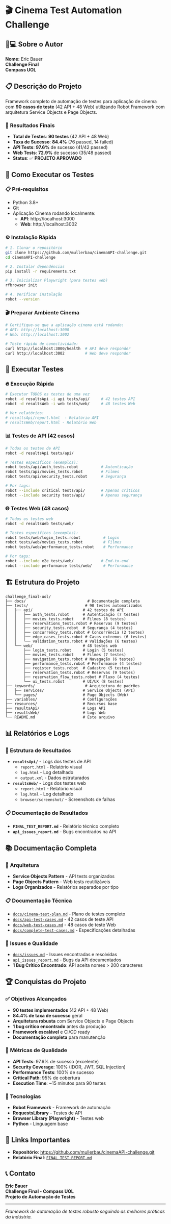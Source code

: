# 🎬 Cinema Test Automation Challenge

## 👨💻 Sobre o Autor
**Nome:** Eric Bauer  
**Challenge Final**  
**Compass UOL**  

## 📋 Descrição do Projeto
Framework completo de automação de testes para aplicação de cinema com **90 casos de teste** (42 API + 48 Web) utilizando Robot Framework com arquitetura Service Objects e Page Objects.

### 🎯 **Resultados Finais**
- **Total de Testes**: **90 testes** (42 API + 48 Web)
- **Taxa de Sucesso**: **84.4%** (76 passed, 14 failed)
- **API Tests**: **97.6%** de sucesso (41/42 passed)
- **Web Tests**: **72.9%** de sucesso (35/48 passed)
- **Status**: ✅ **PROJETO APROVADO**

## 🚀 Como Executar os Testes

### **📋 Pré-requisitos**
- Python 3.8+
- Git
- Aplicação Cinema rodando localmente:
  - **API**: http://localhost:3000
  - **Web**: http://localhost:3002

### **⚙️ Instalação Rápida**
```bash
# 1. Clonar o repositório
git clone https://github.com/mullerbau/cinemaAPI-challenge.git
cd cinemaAPI-challenge

# 2. Instalar dependências
pip install -r requirements.txt

# 3. Inicializar Playwright (para testes web)
rfbrowser init

# 4. Verificar instalação
robot --version
```

### **🎬 Preparar Ambiente Cinema**
```bash
# Certifique-se que a aplicação cinema está rodando:
# API: http://localhost:3000
# Web: http://localhost:3002

# Teste rápido de conectividade:
curl http://localhost:3000/health  # API deve responder
curl http://localhost:3002         # Web deve responder
```

## 🎯 Executar Testes

### **🔥 Execução Rápida**
```bash
# Executar TODOS os testes de uma vez
robot -d resultsApi -i api tests/api/     # 42 testes API
robot -d resultsWeb -i web tests/web/     # 48 testes Web

# Ver relatórios:
# resultsApi/report.html  - Relatório API
# resultsWeb/report.html - Relatório Web
```

### **📊 Testes de API (42 casos)**
```bash
# Todos os testes de API
robot -d resultsApi tests/api/

# Testes específicos (exemplos):
robot tests/api/auth_tests.robot          # Autenticação
robot tests/api/movies_tests.robot        # Filmes
robot tests/api/security_tests.robot      # Segurança

# Por tags:
robot --include critical tests/api/       # Apenas críticos
robot --include security tests/api/       # Apenas segurança
```

### **🌐 Testes Web (48 casos)**
```bash
# Todos os testes web
robot -d resultsWeb tests/web/

# Testes específicos (exemplos):
robot tests/web/login_tests.robot          # Login
robot tests/web/movies_tests.robot         # Filmes
robot tests/web/performance_tests.robot    # Performance

# Por tags:
robot --include e2e tests/web/            # End-to-end
robot --include performance tests/web/     # Performance
```

## 🏗️ Estrutura do Projeto
```
challenge_final-uol/
├── docs/                           # Documentação completa
├── tests/                         # 90 testes automatizados
│   ├── api/                      # 42 testes de API
│   │   ├── auth_tests.robot      # Autenticação (7 testes)
│   │   ├── movies_tests.robot    # Filmes (8 testes)
│   │   ├── reservations_tests.robot # Reservas (9 testes)
│   │   ├── security_tests.robot  # Segurança (4 testes)
│   │   ├── concurrency_tests.robot # Concorrência (2 testes)
│   │   ├── edge_cases_tests.robot # Casos extremos (6 testes)
│   │   └── validation_tests.robot # Validações (6 testes)
│   └── web/                      # 48 testes web
│       ├── login_tests.robot     # Login (5 testes)
│       ├── movies_tests.robot    # Filmes (7 testes)
│       ├── navigation_tests.robot # Navegação (6 testes)
│       ├── performance_tests.robot # Performance (4 testes)
│       ├── register_tests.robot  # Cadastro (5 testes)
│       ├── reservation_tests.robot # Reservas (9 testes)
│       ├── reservation_flow_tests.robot # Fluxo (4 testes)
│       └── ui_tests.robot        # UI/UX (8 testes)
├── keywords/                      # Arquitetura de padrões
│   ├── services/                 # Service Objects (API)
│   └── pages/                    # Page Objects (Web)
├── variables/                    # Configurações
├── resources/                    # Recursos base
├── resultsApi/                   # Logs API
├── resultsWeb/                   # Logs Web
└── README.md                     # Este arquivo
```

## 📊 Relatórios e Logs

### **📁 Estrutura de Resultados**
- **`resultsApi/`** - Logs dos testes de API
  - `report.html` - Relatório visual
  - `log.html` - Log detalhado
  - `output.xml` - Dados estruturados
- **`resultsWeb/`** - Logs dos testes web
  - `report.html` - Relatório visual
  - `log.html` - Log detalhado
  - `browser/screenshot/` - Screenshots de falhas

### **📋 Documentação de Resultados**
- **`FINAL_TEST_REPORT.md`** - Relatório técnico completo
- **`api_issues_report.md`** - Bugs encontrados na API

## 📚 Documentação Completa

### 🎯 **Arquitetura**
- **Service Objects Pattern** - API tests organizados
- **Page Objects Pattern** - Web tests reutilizáveis
- **Logs Organizados** - Relatórios separados por tipo

### 📋 **Documentação Técnica**
- [`docs/cinema-test-plan.md`](docs/cinema-test-plan.md) - Plano de testes completo
- [`docs/api-test-cases.md`](docs/api-test-cases.md) - 42 casos de teste API
- [`docs/web-test-cases.md`](docs/web-test-cases.md) - 48 casos de teste Web
- [`docs/complete-test-cases.md`](docs/complete-test-cases.md) - Especificações detalhadas

### 🐛 **Issues e Qualidade**
- [`docs/issues.md`](docs/issues.md) - Issues encontradas e resolvidas
- [`api_issues_report.md`](api_issues_report.md) - Bugs da API documentados
- **1 Bug Crítico Encontrado**: API aceita nomes > 200 caracteres

## 🏆 Conquistas do Projeto

### ✅ **Objetivos Alcançados**
- **90 testes implementados** (42 API + 48 Web)
- **84.4% de taxa de sucesso** geral
- **Arquitetura robusta** com Service Objects e Page Objects
- **1 bug crítico encontrado** antes da produção
- **Framework escalável** e CI/CD ready
- **Documentação completa** para manutenção

### 🎯 **Métricas de Qualidade**
- **API Tests**: 97.6% de sucesso (excelente)
- **Security Coverage**: 100% (IDOR, JWT, SQL Injection)
- **Performance Tests**: 100% de sucesso
- **Critical Path**: 95% de cobertura
- **Execution Time**: ~15 minutos para 90 testes

### 🚀 **Tecnologias**
- **Robot Framework** - Framework de automação
- **RequestsLibrary** - Testes de API
- **Browser Library (Playwright)** - Testes web
- **Python** - Linguagem base

## 🔗 Links Importantes
- **Repositório**: https://github.com/mullerbau/cinemaAPI-challenge.git
- **Relatório Final**: [`FINAL_TEST_REPORT.md`](FINAL_TEST_REPORT.md)

## 📞 Contato
**Eric Bauer**  
**Challenge Final - Compass UOL**  
**Projeto de Automação de Testes**

---

*Framework de automação de testes robusto seguindo as melhores práticas da indústria.*